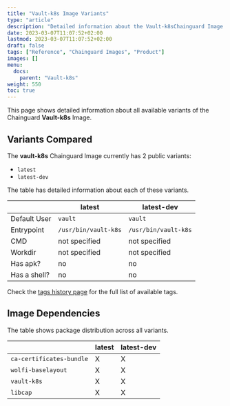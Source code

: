 ```yaml
---
title: "Vault-k8s Image Variants"
type: "article"
description: "Detailed information about the Vault-k8sChainguard Image variants"
date: 2023-03-07T11:07:52+02:00
lastmod: 2023-03-07T11:07:52+02:00
draft: false
tags: ["Reference", "Chainguard Images", "Product"]
images: []
menu:
  docs:
    parent: "Vault-k8s"
weight: 550
toc: true
---
```


This page shows detailed information about all available variants of the Chainguard **Vault-k8s** Image.

## Variants Compared
The **vault-k8s** Chainguard Image currently has 2 public variants: 

- `latest`
- `latest-dev`

The table has detailed information about each of these variants.

|              | latest               | latest-dev           |
|--------------|----------------------|----------------------|
| Default User | `vault`              | `vault`              |
| Entrypoint   | `/usr/bin/vault-k8s` | `/usr/bin/vault-k8s` |
| CMD          | not specified        | not specified        |
| Workdir      | not specified        | not specified        |
| Has apk?     | no                   | no                   |
| Has a shell? | no                   | no                   |

Check the [tags history page](/chainguard/chainguard-images/reference/vault-k8s/tags_history/) for the full list of available tags.
## Image Dependencies
The table shows package distribution across all variants.

|                          | latest | latest-dev |
|--------------------------|--------|------------|
| `ca-certificates-bundle` | X      | X          |
| `wolfi-baselayout`       | X      | X          |
| `vault-k8s`              | X      | X          |
| `libcap`                 | X      | X          |
